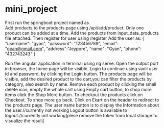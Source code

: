 # mini_project
First run the springboot project named as    
Add products to the products page using /api/add/product.
Only one product can be added at a time.
Add the products from input_data_products file attached.
Then register for user using /register 
Add the user as:
    {
    "username": "gyan",
    "password": "123456789",
    "email": "gyan@gmail.com",
    "address":"Jeypore",
    "name": "Gyan",
    "phone": "432743243"
    }

Run the angular application in terminal using ng serve.
Open the output port in browser, the home page will be visible.
Login to continue using vadil user id and password, by clicking the Login button.
The products page will be visible, add the desired product to the cart,you can filter the products by category, also search by name.
Remove each product by clicking the small delete icon, empty the whole cart using Empty cart button, to shop more items click the Shop More button.
To checkout the products click on Checkout. To shop more go back.
Click on Ekart on the header to redirect to the products page.
The user name button is to display the Information about the user.//currently not working
Logout button is available to logout.//currently not working(plese remove the token from local storage to visualize the result)
